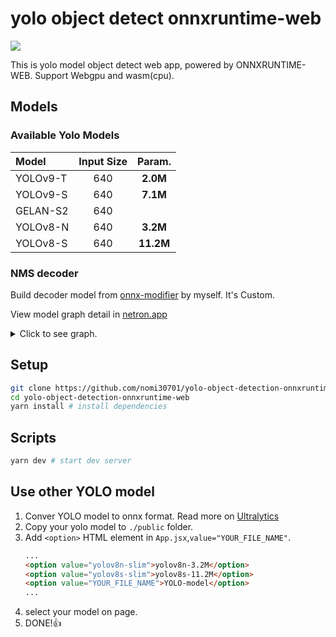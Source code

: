 # yolo object detect onnxruntime-web

<img src="https://github.com/nomi30701/yolo-object-detection-onnxruntime-web/blob/main/preview.png">

This is yolo model object detect web app, powered by ONNXRUNTIME-WEB.
Support Webgpu and wasm(cpu).

## Models
### Available Yolo Models
| Model | Input Size | Param. |
| :-- | :-: | :-: |
| YOLOv9-T | 640 | **2.0M** | 
| YOLOv9-S | 640 | **7.1M** | 
| GELAN-S2 | 640 |
| YOLOv8-N | 640 | **3.2M** | 
| YOLOv8-S | 640 | **11.2M** | 

### NMS decoder
Build decoder model from [onnx-modifier](https://github.com/ZhangGe6/onnx-modifier) by myself. It's Custom.

View model graph detail in [netron.app](https://netron.app/)

<details>
  <summary>Click to see graph.</summary>
  <img src="https://github.com/nomi30701/yolo-object-detection-onnxruntime-web/blob/main/yolo-decoder-graph-1.png">
  <img src="https://github.com/nomi30701/yolo-object-detection-onnxruntime-web/blob/main/yolo-decoder-graph-2.png">


</details>

## Setup
```bash
git clone https://github.com/nomi30701/yolo-object-detection-onnxruntime-web.git
cd yolo-object-detection-onnxruntime-web
yarn install # install dependencies
```
## Scripts
```bash
yarn dev # start dev server 
```

## Use other YOLO model
1. Conver YOLO model to onnx format. Read more on [Ultralytics](https://docs.ultralytics.com/)
2. Copy your yolo model to `./public` folder.
3. Add `<option>` HTML element in `App.jsx`,`value="YOUR_FILE_NAME"`.
    ```HTML
    ...
    <option value="yolov8n-slim">yolov8n-3.2M</option>
    <option value="yolov8s-slim">yolov8s-11.2M</option>
    <option value="YOUR_FILE_NAME">YOLO-model</option>
    ...
    ```
4. select your model on page.
5. DONE!👍